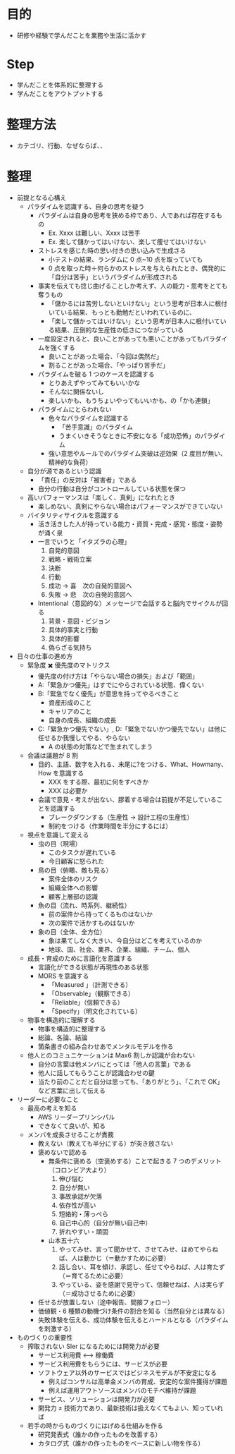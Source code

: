 # 目的

- 研修や経験で学んだことを業務や生活に活かす

# Step

- 学んだことを体系的に整理する
- 学んだことをアウトプットする

# 整理方法

- カテゴリ、行動、なぜならば、、

# 整理

- 前提となる心構え
  - パラダイムを認識する、自身の思考を疑う
    - パラダイムは自身の思考を狭める枠であり、人であれば存在するもの
      - Ex. Xxxx は難しい、Xxxx は苦手
      - Ex. 楽して儲かってはいけない、楽して痩せてはいけない
    - ストレスを感じた時の思い付きの思い込みで生成さる
      - 小テストの結果、ランダムに 0 点~10 点を取っていても
      - 0 点を取った時＋何らかのストレスを与えられたとき、偶発的に「自分は苦手」というパラダイムが形成される
    - 事実を伝えても捻じ曲げることしか考えず、人の能力・思考をとても奪うもの
      - 「儲かるには苦労しないといけない」という思考が日本人に根付いている結果、もっとも勤勉だといわれているのに、
      - 「楽して儲かってはいけない」という思考が日本人に根付いている結果、圧倒的な生産性の低さにつながっている
    - 一度設定されると、良いことがあっても悪いことがあってもパラダイムを強くする
      - 良いことがあった場合、「今回は偶然だ」
      - 割ることがあった場合、「やっぱり苦手だ」
    - パラダイムを破る 1 つのケースを認識する
      - とりあえずやってみてもいいかな
      - そんなに関係ないし
      - 楽しいかも、もうちょいやってもいいかも、の「かも連鎖」
    - パラダイムにとらわれない
      - 色々なパラダイムを認識する
        - 「苦手意識」のパラダイム
        - うまくいきそうなときに不安になる「成功恐怖」のパラダイム
      - 強い意思やルールでのパラダイム突破は逆効果（2 度目が無い、精神的な負荷）
  - 自分が源であるという認識
    - 「責任」の反対は「被害者」である
    - 自分の行動は自分がコントロールしている状態を保つ
  - 高いパフォーマンスは「楽しく、真剣」になれたとき
    - 楽しめない、真剣にやらない場合はパフォーマンスができていない
  - バイタリティサイクルを意識する
    - 活き活きした人が持っている能力・資質・完成・感覚・態度・姿勢が涌く泉
    - 一言でいうと「イタズラの心理」
      1. 自発的意図
      1. 戦略・戦術立案
      1. 決断
      1. 行動
      1. 成功 → 喜　次の自発的意図へ
      1. 失敗 → 悲　次の自発的意図へ
    - Intentional（意図的な）メッセージで会話すると脳内でサイクルが回る
      1. 背景・意図・ビジョン
      1. 具体的事実と行動
      1. 具体的影響
      1. 偽らざる気持ち
- 日々の仕事の進め方
  - 緊急度 ✖️ 優先度のマトリクス
    - 優先度の付け方は「やらない場合の損失」および「範囲」
    - A:「緊急かつ優先」はすでにやらされている状態、偉くない
    - B:「緊急でなく優先」が意思を持ってやるべきこと
      - 資産形成のこと
      - キャリアのこと
      - 自身の成長、組織の成長
    - C:「緊急かつ優先でない」, D:「緊急でないかつ優先でない」は他に任せるか我慢してやる、やらない
      - A の状態の対策などで生まれてしまう
  - 会議は議題が 8 割
    - 目的、主語、数字を入れる、末尾に?をつける、What、Howmany、How を意識する
      - XXX をする際、最初に何をすべきか
      - XXX は必要か
    - 会議で意見・考えが出ない、膠着する場合は前提が不足していることを認識する
      - ブレークダウンする（生産性 → 設計工程の生産性）
      - 制約をつける（作業時間を半分にするには）
  - 視点を意識して変える
    - 虫の目（現場）
      - このタスクが遅れている
      - 今日顧客に怒られた
    - 鳥の目（俯瞰、敵も見る）
      - 案件全体のリスク
      - 組織全体への影響
      - 顧客上層部の認識
    - 魚の目（流れ、時系列、継続性）
      - 前の案件から持ってくるものはないか
      - 次の案件で活かすものはないか
    - 象の目（全体、全方位）
      - 象は果てしなく大きい、今自分はどこを考えているのか
      - 地球、国、社会、業界、企業、組織、チーム、個人
  - 成長・育成のために言語化を意識する
    - 言語化ができる状態が再現性のある状態
    - MORS を意識する
      - 「Measured 」（計測できる）
      - 「Observable」（観察できる）
      - 「Reliable」（信頼できる）
      - 「Specify」（明文化されている）
  - 物事を構造的に理解する
    - 物事を構造的に整理する
    - 総論、各論、結論
    - 箇条書きの組み合わせあでメンタルモデルを作る
  - 他人とのコミュニケーションは Max6 割しか認識が合わない
    - 自分の言葉は他メンバにとっては「他人の言葉」である
    - 他人に話してもらうことが認識合わせの鍵
    - 当たり前のことだと自分は思っても、「ありがとう」、「これで OK」など言葉に出して伝える
- リーダーに必要なこと
  - 最高の考えを知る
    - AWS リーダープリンシパル
    - できなくて良いが、知る
  - メンバを成長させることが責務
    - 教えない（教えても半分にする）が突き放さない
    - 褒めないで認める
      - 無条件に褒める（空褒めする）ことで起きる 7 つのデメリット（コロンビア大より）
        1. 伸び悩む
        1. 自分が無い
        1. 事故承認が欠落
        1. 依存性が高い
        1. 短絡的・薄っぺら
        1. 自己中心的（自分が無い自己中）
        1. 折れやすい・頑固
      - 山本五十六
        1. やってみせ、言って聞かせて、させてみせ、ほめてやらねば、人は動かじ（＝動かすために必要）
        1. 話し合い、耳を傾け、承認し、任せてやらねば、人は育たず（＝育てるために必要）
        1. やっている、姿を感謝で見守って、信頼せねば、人は実らず（＝成功させるために必要）
    - 任せるが放置しない（途中報告、間接フォロー）
    - 価値観・6 種類の動機づけ条件の割合を知る（当然自分とは異なる）
    - 失敗体験を伝える、成功体験を伝えるとハードルとなる（パラダイムを刺激する）
- ものづくりの重要性
  - 搾取されない SIer になるためには開発力が必要
    - サービス利用費 <--> 稼働費
    - サービス利用費をもらうには、サービスが必要
    - ソフトウェア以外のサービスではビジネスモデルが不安定になる
      - 例えばコンサルは高単金メンバの育成、安定的な案件獲得が課題
      - 例えば運用アウトソースはメンバのモチベ維持が課題
    - サービス、ソリューションは開発力が必要
    - 開発力 ≠ 技術力であり、最新技術は扱えなくてもよい、知っていれば
  - 若手の時からものづくりにはげめる仕組みを作る
    - 研究発表式（誰かの作ったものを改善する）
    - カタログ式（誰かの作ったものをベースに新しい物を作る）
